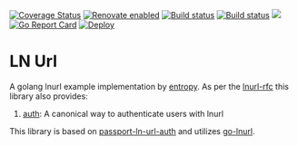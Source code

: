 [![Coverage Status](https://coveralls.io/repos/github/xplorfin/lnurlauth/badge.svg?branch=master)](https://coveralls.io/github/xplorfin/lnurlauth?branch=master)
[![Renovate enabled](https://img.shields.io/badge/renovate-enabled-brightgreen.svg)](https://app.renovatebot.com/dashboard#github/xplorfin/lnurlauth)
[![Build status](https://github.com/xplorfin/lnurlauth/workflows/test/badge.svg)](https://github.com/xplorfin/lnurlauth/actions?query=workflow%3Atest)
[![Build status](https://github.com/xplorfin/lnurlauth/workflows/goreleaser/badge.svg)](https://github.com/xplorfin/lnurlauth/actions?query=workflow%3Agoreleaser)
[![](https://godoc.org/github.com/xplorfin/lnurlauth?status.svg)](https://godoc.org/github.com/xplorfin/lnurlauth)
[![Go Report Card](https://goreportcard.com/badge/github.com/xplorfin/lnurlauth)](https://goreportcard.com/report/github.com/xplorfin/lnurlauth)
[![Deploy](https://www.herokucdn.com/deploy/button.svg)](https://heroku.com/deploy?template=https://github.com/xplorfin/lnurlauth)

# LN Url

A golang lnurl example implementation by [entropy](https://entropy.rocks). As per the [lnurl-rfc](https://github.com/fiatjaf/lnurl-rfc) this library also provides:

1. [auth](auth.go): A canonical way to authenticate users with lnurl 

This library is based on [passport-ln-url-auth](https://github.com/chill117/passport-lnurl-auth) and utilizes [go-lnurl](https://github.com/fiatjaf/go-lnurl).

